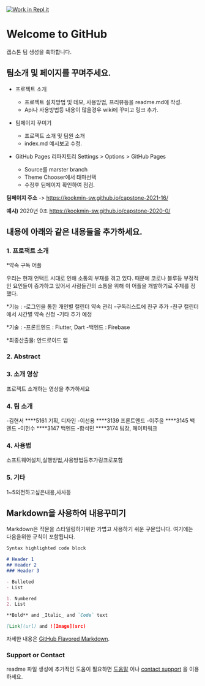 [![Work in Repl.it](https://classroom.github.com/assets/work-in-replit-14baed9a392b3a25080506f3b7b6d57f295ec2978f6f33ec97e36a161684cbe9.svg)](https://classroom.github.com/online_ide?assignment_repo_id=349957&assignment_repo_type=GroupAssignmentRepo)
# Welcome to GitHub

캡스톤 팀 생성을 축하합니다.

## 팀소개 및 페이지를 꾸며주세요.

- 프로젝트 소개
  - 프로젝트 설치방법 및 데모, 사용방법, 프리뷰등을 readme.md에 작성.
  - Api나 사용방법등 내용이 많을경우 wiki에 꾸미고 링크 추가.

- 팀페이지 꾸미기
  - 프로젝트 소개 및 팀원 소개
  - index.md 예시보고 수정.

- GitHub Pages 리파지토리 Settings > Options > GitHub Pages 
  - Source를 marster branch
  - Theme Chooser에서 태마선택
  - 수정후 팀페이지 확인하여 점검.

**팀페이지 주소** -> https://kookmin-sw.github.io/capstone-2021-16/

**예시)** 2020년 0조  https://kookmin-sw.github.io/capstone-2020-0/


## 내용에 아래와 같은 내용들을 추가하세요.

### 1. 프로잭트 소개

*약속 구독 어플

우리는 현재 언택트 시대로 인해 소통의 부재를 겪고 있다. 
때문에 코로나 블루등 부정적인 요인들이 증가하고 있어서 
사람들간의 소통을 위해 이 어플을 개발하기로 주제를 정했다.

*기능 : 
-로그인을 통한 개인별 캘린더 약속 관리
-구독리스트에 친구 추가
-친구 캘린더에서 시간별 약속 신청
-기타 추가 예정

*기술 :
-프론트엔드 : Flutter, Dart
-백엔드 : Firebase

*최종산출물:
안드로이드 앱

### 2. Abstract


### 3. 소개 영상

프로젝트 소개하는 영상을 추가하세요

### 4. 팀 소개

-김현서 ****5161 기획, 디자인
-이선용 ****3139 프론트엔드
-이주윤 ****3145 백엔드
-이헌수 ****3147 백엔드
-함석민 ****3174 팀장, 페이퍼워크

### 4. 사용법

소프트웨어설치,실행방법,사용방법등추가링크로포함

### 5. 기타

1~5외전하고싶은내용,사사등


## Markdown을 사용하여 내용꾸미기

Markdown은 작문을 스타일링하기위한 가볍고 사용하기 쉬운 구문입니다. 여기에는 다음을위한 규칙이 포함됩니다.

```markdown
Syntax highlighted code block

# Header 1
## Header 2
### Header 3

- Bulleted
- List

1. Numbered
2. List

**Bold** and _Italic_ and `Code` text

[Link](url) and ![Image](src)
```

자세한 내용은 [GitHub Flavored Markdown](https://guides.github.com/features/mastering-markdown/).

### Support or Contact

readme 파일 생성에 추가적인 도움이 필요하면 [도움말](https://help.github.com/articles/about-readmes/) 이나 [contact support](https://github.com/contact) 을 이용하세요.
